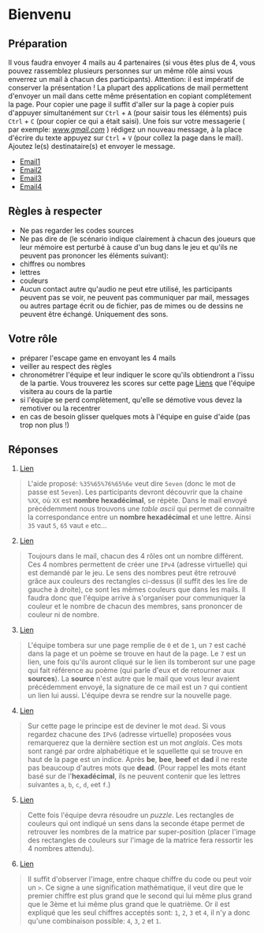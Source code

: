 # Bienvenu

## Préparation
Il vous faudra envoyer 4 mails au 4 partenaires (si vous êtes plus de 4, vous pouvez rassemblez plusieurs personnes sur un même rôle ainsi vous enverrez un mail à chacun des participants). Attention: il est impératif de conserver la présentation ! La plupart des applications de mail permettent d'envoyer un mail dans cette même présentation en copiant complétement la page. Pour copier une page il suffit d'aller sur la page à copier puis d'appuyer simultanément sur `Ctrl` + `A` (pour saisir tous les éléments) puis `Ctrl` + `C` (pour copier ce qui a était saisi). Une fois sur votre messagerie ( par exemple: *www.gmail.com* ) rédigez un nouveau message, à la place d'écrire du texte appuyez sur `Ctrl` + `V` (pour collez la page dans le mail). Ajoutez le(s) destinataire(s) et envoyer le message.
 - [Email1](/email1.html)
 - [Email2](/email2.html)
 - [Email3](/email3.html)
 - [Email4](/email4.html)

## Règles à respecter
 - Ne pas regarder les codes sources
 - Ne pas dire de (le scénario indique clairement à chacun des joueurs que leur mémoire est perturbé à cause d'un bug dans le jeu et qu'ils ne peuvent pas prononcer les éléments suivant):
  - chiffres ou nombres
  - lettres
  - couleurs
 - Aucun contact autre qu'audio ne peut etre utilisé, les participants peuvent pas se voir, ne peuvent pas communiquer par mail, messages ou autres partage écrit ou de fichier, pas de mimes ou de dessins ne peuvent être échangé. Uniquement des sons.

## Votre rôle
 - préparer l'escape game en envoyant les 4 mails
 - veiller au respect des règles
 - chronométrer l'équipe et leur indiquer le score qu'ils obtiendront a l'issu de la partie. Vous trouverez les scores sur cette page [Liens](/page1.html) que l'équipe visitera au cours de la partie
 - si l'équipe se perd complètement, qu'elle se démotive vous devez la remotiver ou la recentrer
 - en cas de besoin glisser quelques mots à l'équipe en guise d'aide (pas trop non plus !)

## Réponses
1. [Lien](/page1.html)
> L'aide proposé: `%35%65%76%65%6e` veut dire `5even` (donc le mot de passe est `5even`). Les participants devront découvrir que la chaine `%XX`, où `XX` est **nombre hexadécimal**, se répète. Dans le mail envoyé précédemment nous trouvons une *table ascii* qui permet de connaitre la correspondance entre un **nombre hexadécimal** et une lettre. Ainsi `35` vaut `5`, `65` vaut `e` etc...
2. [Lien](/ip.html)
> Toujours dans le mail, chacun des 4 rôles ont un nombre différent. Ces 4 nombres permettent de créer une `IPv4` (adresse virtuelle) qui est demandé par le jeu. Le sens des nombres peut être retrouvé grâce aux couleurs des rectangles ci-dessus (il suffit des les lire de gauche à droite), ce sont les mêmes couleurs que dans les mails. Il faudra donc que l'équipe arrive à s'organiser pour communiquer la couleur et le nombre de chacun des membres, sans prononcer de couleur ni de nombre.
3. [Lien](/firewall.html)
> L'équipe tombera sur une page remplie de `0` et de `1`, un `7` est caché dans la page et un poème se trouve en haut de la page. Le `7` est un lien, une fois qu'ils auront cliqué sur le lien ils tomberont sur une page qui fait référence au poème (qui parle d'eux et de retourner aux **sources**). La **source** n'est autre que le mail que vous leur avaient précédemment envoyé, la signature de ce mail est un `7` qui contient un lien lui aussi. L'équipe devra se rendre sur la nouvelle page.
4. [Lien](/ipv6)
> Sur cette page le principe est de deviner le mot `dead`. Si vous regardez chacune des `IPv6` (adresse virtuelle) proposées vous remarquerez que la dernière section est un mot *anglais*. Ces mots sont rangé par ordre alphabétique et le squellette qui se trouve en haut de la page est un indice. Après **be**, **bee**, **beef** et **dad** il ne reste pas beaucoup d'autres mots que **dead**. (Pour rappel les mots étant basé sur de l'**hexadécimal**, ils ne peuvent contenir que les lettres suivantes `a`, `b`, `c`, `d`, `e`et `f`.)
5. [Lien](/matrice.html)
> Cette fois l'équipe devra résoudre un *puzzle*. Les rectangles de couleurs qui ont indiqué un sens dans la seconde étape permet de retrouver les nombres de la matrice par super-position (placer l'image des rectangles de couleurs sur l'image de la matrice fera ressortir les 4 nombres attendu).
6. [Lien](/Cadena.html)
> Il suffit d'observer l'image, entre chaque chiffre du code ou peut voir un `>`. Ce signe a une signification mathématique, il veut dire que le premier chiffre est plus grand que le second qui lui même plus grand que le 3ème et lui même plus grand que le quatrième. Or il est expliqué que les seul chiffres acceptés sont: `1`, `2`, `3` et `4`, il n'y a donc qu'une combinaison possible: `4`, `3`, `2` et `1`.
